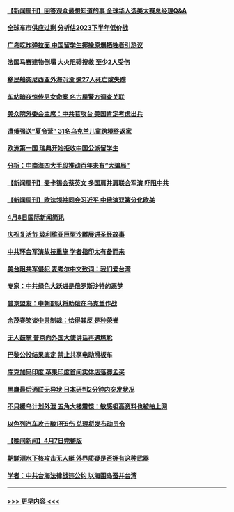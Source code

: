 #### [【新闻周刊】回答观众最想知道的事 全球华人选美大赛总经理Q&A](../pages/prog202/a103686549.md?t=04091843) 
#### [全球车市供应过剩 分析估2023下半年低价战](../pages/prog202/a103686820.md?t=04091843) 
#### [广岛吃炸弹拉面 中国留学生揶揄原爆牺牲者引热议](../pages/prog202/a103686795.md?t=04091843) 
#### [法国马赛建物倒塌 大火阻碍搜救 至少2人受伤](../pages/prog202/a103686783.md?t=04091843) 
#### [移民船突尼西亚外海沉没 逾27人死亡或失踪](../pages/prog202/a103686763.md?t=04091843) 
#### [车站暗夜惊传男女命案 名古屋警方调查关联](../pages/prog202/a103686742.md?t=04091843) 
#### [美众院外委会主席：中共若攻台 美国肯定考虑出兵](../pages/prog202/a103686694.md?t=04091843) 
#### [遭俄强送“夏令营” 31名乌克兰儿童跨境终返家](../pages/prog202/a103686672.md?t=04091843) 
#### [欧洲第一国 瑞典开始拒收中国公派留学生](../pages/prog202/a103686690.md?t=04091843) 
#### [分析：中南海四大手段推动百年未有“大骗局”](../pages/prog202/a103686571.md?t=04091843) 
#### [【新闻周刊】麦卡锡会蔡英文 多国肩并肩联合军演 吓阻中共](../pages/prog202/a103686547.md?t=04091843) 
#### [【新闻周刊】欧法领袖同会习近平 中俄演双簧分化欧美](../pages/prog202/a103686550.md?t=04091843) 
#### [4月8日国际新闻简讯](../pages/prog202/a103686471.md?t=04091843) 
#### [庆祝复活节 玻利维亚巨型沙雕展讲圣经故事](../pages/prog202/a103686469.md?t=04091843) 
#### [中共环台军演故技重施  学者指印太有备而来](../pages/prog202/a103686223.md?t=04091843) 
#### [美台阻共军侵犯 麦考尔中文致词：我们爱台湾](../pages/prog202/a103686225.md?t=04091843) 
#### [专家：中共绿色大跃进是俄罗斯沙特的恶梦](../pages/prog202/a103686093.md?t=04091843) 
#### [普京盟友：中朝部队将助俄在乌克兰作战](../pages/prog202/a103686089.md?t=04091843) 
#### [余茂春笑谈中共制裁：恰得其反 是种荣誉](../pages/prog202/a103686127.md?t=04091843) 
#### [无人鼓掌 普京向外国大使讲话再遇尴尬](../pages/prog202/a103686082.md?t=04091843) 
#### [巴黎公投结果底定 禁止共享电动滑板车](../pages/prog202/a103686119.md?t=04091843) 
#### [库克加码印度 苹果印度首间实体店落脚孟买](../pages/prog202/a103686115.md?t=04091843) 
#### [黑鹰最后通联无异状 日本研判2分钟内突发状况](../pages/prog202/a103686054.md?t=04091843) 
#### [不只援乌计划外泄 五角大楼震惊：敏感极高资料也被拍上网](../pages/prog202/a103685989.md?t=04091843) 
#### [以色列汽车攻击酿1死5伤 总理将发布动员令](../pages/prog202/a103685933.md?t=04091843) 
#### [【晚间新闻】4月7日完整版](../pages/prog202/a103685851.md?t=04091843) 
#### [朝鲜测水下核攻击无人艇 外界质疑是否拥有这种武器](../pages/prog202/a103685903.md?t=04091843) 
#### [学者：中共台海法律战违公约 以海围岛蚕并台湾](../pages/prog202/a103685868.md?t=04091843) 

----
#### [ >>> 更早内容 <<< ](../indexes/prog202-earlier.md)
